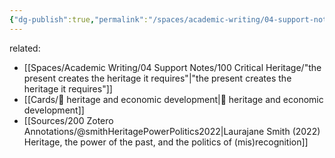```yaml
---
{"dg-publish":true,"permalink":"/spaces/academic-writing/04-support-notes/100-critical-heritage/heritage-s-function-as-commodity-or-resource/","created":"2024-06-18T13:47:21.319+08:00","updated":"2024-07-22T15:01:45.915+08:00"}
---
```



related:
-  [[Spaces/Academic Writing/04 Support Notes/100 Critical Heritage/"the present creates the heritage it requires"\|"the present creates the heritage it requires"]]
- [[Cards/🌱 heritage and economic development\|🌱 heritage and economic development]]
- [[Sources/200 Zotero Annotations/@smithHeritagePowerPolitics2022\|Laurajane Smith (2022) Heritage, the power of the past, and the politics of (mis)recognition]]

